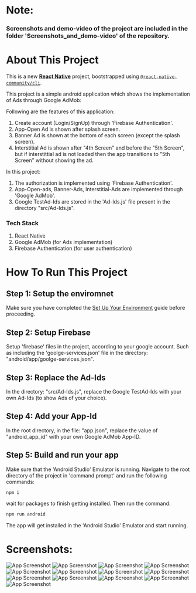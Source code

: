 # Note: 
### Screenshots and demo-video of the project are included in the folder 'Screenshots_and_demo-video' of the repository.

# About This Project
This is a new [**React Native**](https://reactnative.dev) project, bootstrapped using [`@react-native-community/cli`](https://github.com/react-native-community/cli).

This project is a simple android application which shows the implementation of Ads through Google AdMob:

Following are the features of this application:
1) Create account (Login/SignUp) through 'Firebase Authentication'.
2) App-Open Ad is shown after splash screen.
3) Banner Ad is shown at the bottom of each screen (except the splash screen).
4) Interstitial Ad is shown after "4th Screen" and before the "5th Screen", but if interstittial ad is not loaded then the app transitions to "5th Screen" without showing the ad.

In this project: 
1) The authorization is implemented using 'Firebase Authentication'.
2) App-Open-ads, Banner-Ads, Interstitial-Ads are implemented through 'Google AdMob'.
3) Google TestAd-Ids are stored in the 'Ad-Ids.js' file present in the directory "src/Ad-Ids.js".

### Tech Stack
1) React Native
2) Google AdMob (for Ads implementation)
3) Firebase Authentication (for user authentication)

# How To Run This Project
## Step 1: Setup the enviromnet
Make sure you have completed the [Set Up Your Environment](https://reactnative.dev/docs/set-up-your-environment) guide before proceeding.

## Step 2: Setup Firebase
Setup 'firebase' files in the project, according to your google account. Such as including the 'goolge-services.json' file in the directory: "android/app/goolge-services.json".

## Step 3: Replace the Ad-Ids
In the directory: "src/Ad-Ids.js", replace the Google TestAd-Ids with your own Ad-Ids (to show Ads of your choice).

## Step 4: Add your App-Id
In the root directory, in the file: "app.json", replace the value of "android_app_id" with your own Google AdMob App-ID.

## Step 5: Build and run your app
Make sure that the 'Android Studio' Emulator is running.
Navigate to the root directory of the project in 'command prompt' and run the following commands:

```sh
npm i
```

wait for packages to finish getting installed. Then run the command:

```sh
npm run android
```
The app will get installed in the 'Android Studio' Emulator and start running.

# Screenshots:
![App Screenshot](Screenshots_and_demo-video/Screenshots/01.png)
![App Screenshot](Screenshots_and_demo-video/Screenshots/02.png)
![App Screenshot](Screenshots_and_demo-video/Screenshots/03.png)
![App Screenshot](Screenshots_and_demo-video/Screenshots/04.png)
![App Screenshot](Screenshots_and_demo-video/Screenshots/05.png)
![App Screenshot](Screenshots_and_demo-video/Screenshots/06.png)
![App Screenshot](Screenshots_and_demo-video/Screenshots/07.png)
![App Screenshot](Screenshots_and_demo-video/Screenshots/08.png)
![App Screenshot](Screenshots_and_demo-video/Screenshots/09.png)
![App Screenshot](Screenshots_and_demo-video/Screenshots/10.png)
![App Screenshot](Screenshots_and_demo-video/Screenshots/11.png)
![App Screenshot](Screenshots_and_demo-video/Screenshots/12.png)
![App Screenshot](Screenshots_and_demo-video/Screenshots/13.png)
